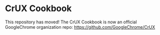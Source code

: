 # CrUX Cookbook

This repository has moved! The CrUX Cookbook is now an official GoogleChrome organization repo: https://github.com/GoogleChrome/CrUX
